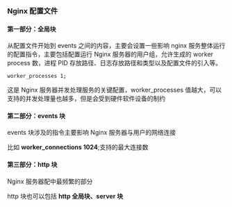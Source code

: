 ### Nginx 配置文件

#### 第一部分：全局块

从配置文件开始到 events 之间的内容，主要会设置一些影响 nginx 服务整体运行的配置指令，主要包括配置运行 Nginx 服务器的用户组，允许生成的 worker process 数，进程 PID 存放路径、日志存放路径和类型以及配置文件的引入等。

`worker_processes 1;`

这是 Nginx 服务器并发处理服务的关键配置，worker_processes 值越大，可以支持的并发处理量也越多，但是会受到硬件软件设备的制约



#### 第二部分：events 块

events 块涉及的指令主要影响 Nginx 服务器与用户的网络连接

比如 **worker_connections 1024**;支持的最大连接数



#### 第三部分：http 块

Nginx 服务器配中最频繁的部分

http 块也可以包括 **http 全局块、server 块**







